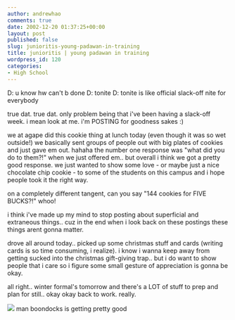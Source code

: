 ```yaml
---
author: andrewhao
comments: true
date: 2002-12-20 01:37:25+00:00
layout: post
published: false
slug: junioritis-young-padawan-in-training
title: junioritis | young padawan in training
wordpress_id: 120
categories:
- High School
---
```


D: u know hw can't b done
D: tonite
D: tonite is like official slack-off nite for everybody

true dat. true dat. only problem being that i've been having a slack-off week. i mean look at me. i'm POSTING for goodness sakes  :)

we at agape did this cookie thing at lunch today (even though it was so wet outside!) we basically sent groups of people out with big plates of cookies and just gave em out. hahaha the number one response was "what did you do to them?!" when we just offered em.. but overall i think we got a pretty good response. we just wanted to show some love - or maybe just a nice chocolate chip cookie - to some of the students on this campus and i hope people took it the right way.

on a completely different tangent, can you say "144 cookies for FIVE BUCKS?!" whoo!

i think i've made up my mind to stop posting about superficial and extraneous things.. cuz in the end when i look back on these postings these things arent gonna matter.

drove all around today.. picked up some christmas stuff and cards (writing cards is so time consuming, i realize). i know i wanna keep away from getting sucked into the christmas gift-giving trap.. but i do want to show people that i care so i figure some small gesture of appreciation is gonna be okay.

all right.. winter formal's tomorrow and there's a LOT of stuff to prep and plan for still.. okay okay back to work. really.

![](http://images.ucomics.com/comics/bo/2002/bo021219.gif)
man boondocks is getting pretty good
